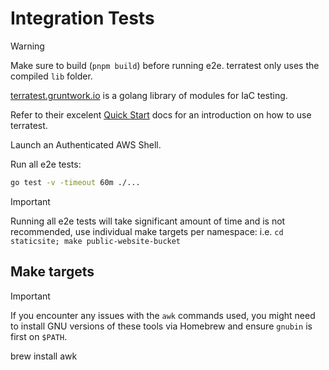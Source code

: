 # Integration Tests

> [!WARNING]
> Make sure to build (`pnpm build`) before running e2e.
> terratest only uses the compiled `lib` folder.

[terratest.gruntwork.io](https://terratest.gruntwork.io/) is a golang library of modules for IaC testing.

Refer to their excelent [Quick Start](https://terratest.gruntwork.io/docs/getting-started/quick-start/) docs for an introduction on how to use terratest.

Launch an Authenticated AWS Shell.

Run all e2e tests:

```sh
go test -v -timeout 60m ./...
```

> [!IMPORTANT]
> Running all e2e tests will take significant amount of time and is not recommended, use individual make targets per namespace:
> i.e. `cd staticsite; make public-website-bucket`

## Make targets

> [!IMPORTANT]
> If you encounter any issues with the `awk` commands used, you might need to install GNU versions of these tools via Homebrew and ensure `gnubin` is first on `$PATH`.
>
> brew install awk
